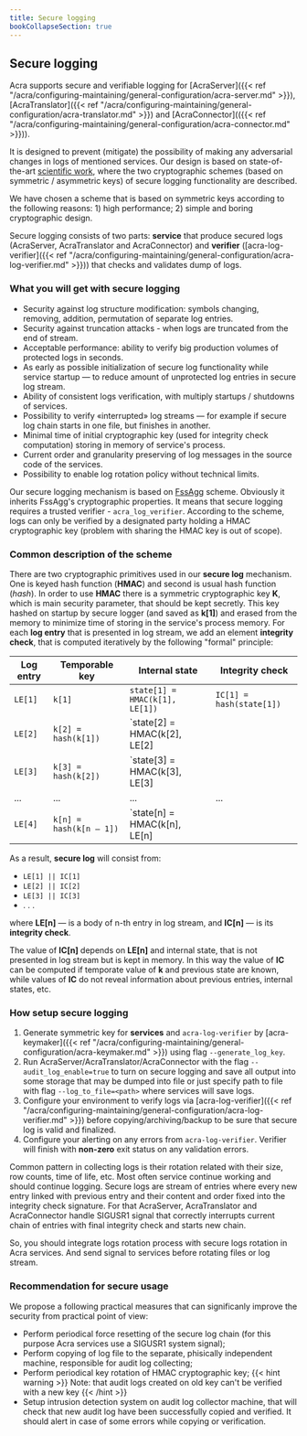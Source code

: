 ```yaml
---
title: Secure logging
bookCollapseSection: true
---
```


## Secure logging

Acra supports secure and verifiable logging for [AcraServer]({{< ref "/acra/configuring-maintaining/general-configuration/acra-server.md" >}}), [AcraTranslator]({{< ref "/acra/configuring-maintaining/general-configuration/acra-translator.md" >}}) and [AcraConnector](({{< ref "/acra/configuring-maintaining/general-configuration/acra-connector.md" >}})).

It is designed to prevent (mitigate) the possibility of making any adversarial changes in logs of mentioned services. Our design is based on state-of-the-art [scientific work](https://eprint.iacr.org/2008/185.pdf), where the two cryptographic schemes (based on symmetric / asymmetric keys) of secure logging functionality are described. 

We have chosen a scheme that is based on symmetric keys according to the following reasons: 1) high performance; 2) simple and boring cryptographic design.

Secure logging consists of two parts: **service** that produce secured logs (AcraServer, AcraTranslator and AcraConnector) and **verifier** ([acra-log-verifier]({{< ref "/acra/configuring-maintaining/general-configuration/acra-log-verifier.md" >}})) that checks and validates dump of logs.

### What you will get with secure logging

* Security against log structure modification: symbols changing, removing, addition, permutation of separate log entries.
* Security against truncation attacks - when logs are truncated from the end of stream.
* Acceptable performance: ability to verify big production volumes of protected logs in seconds.
* As early as possible initialization of secure log functionality while service startup — to reduce amount of unprotected log entries in secure log stream.
* Ability of consistent logs verification, with multiply startups / shutdowns of services.
* Possibility to verify «interrupted» log streams — for example if secure log chain starts in one file, but finishes in another.
* Minimal time of initial cryptographic key (used for integrity check computation) storing in memory of service's process.
* Current order and granularity preserving of log messages in the source code of the services.
* Possibility to enable log rotation policy without technical limits.

Our secure logging mechanism is based on [FssAgg](https://eprint.iacr.org/2007/052.pdf) scheme. 
Obviously it inherits FssAgg's cryptographic properties. It means that secure logging requires a trusted 
verifier - `acra_log_verifier`. According to the scheme, logs can only be verified by a designated party holding a HMAC cryptographic key (problem with sharing the HMAC key is out of scope).

### Common description of the scheme

There are two cryptographic primitives used in our **secure log** mechanism. One is keyed hash function (**HMAC**) and second 
is usual hash function (*hash*). In order to use **HMAC** there is a symmetric cryptographic key **K**, 
which is main security parameter, that should be kept secretly. This key hashed on startup by secure logger (and saved as **k[1]**) 
and erased from the memory to minimize time of storing in the service's process memory. 
For each **log entry** that is presented in log stream, we add an element **integrity check**, 
that is computed iteratively by the following "formal" principle:

|Log entry | Temporable key          | Internal state                                 | Integrity check         |
| ---      | ---                     | ---                                            | ---                     |
|`LE[1]`   | `k[1]`                  | `state[1] = HMAC(k[1], LE[1])`                 | `IC[1] = hash(state[1])`|
|`LE[2]`   | `k[2] = hash(k[1])`     | `state[2] = HMAC(k[2], LE[2] || state[1])`     | `IC[2] = hash(state[2])`|
|`LE[3]`   | `k[3] = hash(k[2])`     | `state[3] = HMAC(k[3], LE[3] || state[2])`     | `IC[3] = hash(state[3])`|
| ...      | ...                     | ...                                            | ...|
|`LE[4]`   | `k[n] = hash(k[n – 1])` | `state[n] = HMAC(k[n], LE[n] || state[n – 1])` | `IC[n] = hash(state[n])`| 

As a result, **secure log** will consist from:

- `LE[1] || IC[1]`
- `LE[2] || IC[2]`
- `LE[3] || IC[3]`
- . . .

where **LE[n]** — is a body of n-th entry in log stream, and **IC[n]** — is its **integrity check**.

The value of **IC[n]** depends on **LE[n]** and internal state, that is not presented in log stream but is kept in memory. In this way the value of **IC** can be computed if temporate value of **k** and previous state are known, while values of **IC** do not reveal information about previous entries, internal states, etc.

### How setup secure logging

1. Generate symmetric key for **services** and `acra-log-verifier` by [acra-keymaker]({{< ref "/acra/configuring-maintaining/general-configuration/acra-keymaker.md" >}}) using flag `--generate_log_key`.
2. Run AcraServer/AcraTranslator/AcraConnector with the flag `--audit_log_enable=true` to turn on secure
   logging and save all output into some storage that may be dumped into file or just specify path to file with flag `--log_to_file=<path>` where services will save logs.
3. Configure your environment to verify logs via [acra-log-verifier]({{< ref "/acra/configuring-maintaining/general-configuration/acra-log-verifier.md" >}}) before copying/archiving/backup to be sure that secure log is valid and finalized. 
4. Configure your alerting on any errors from `acra-log-verifier`. Verifier will finish with **non-zero** exit status on any validation errors.

Common pattern in collecting logs is their rotation related with their size, row counts, time of life, etc. 
Most often service continue working and should continue logging. Secure logs are stream of entries where every new entry linked
with previous entry and their content and order fixed into the integrity check signature. For that AcraServer, AcraTranslator and 
AcraConnector handle SIGUSR1 signal that correctly interrupts current chain of entries with final integrity check and starts new chain.

So, you should integrate logs rotation process with secure logs rotation in Acra services. And send signal to services before
rotating files or log stream.


### Recommendation for secure usage

We propose a following practical measures that can significanly improve the security from practical point of view:
* Perform periodical force resetting of the secure log chain (for this purpose Acra services use a SIGUSR1 system signal);
* Perform copying of log file to the separate, phisically independent machine, responsible for audit log collecting;
* Perform periodical key rotation of HMAC cryptographic key;
  {{< hint warning >}}
  Note: that audit logs created on old key can't be verified with a new key
  {{< /hint >}}
* Setup intrusion detection system on audit log collector machine, that will check that new audit log have been successfully 
  copied and verified. It should alert in case of some errors while copying or verification.